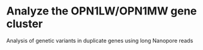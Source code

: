 # Analyze the OPN1LW/OPN1MW gene cluster
Analysis of genetic variants in duplicate genes using long Nanopore reads
